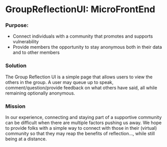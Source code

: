 # GroupReflectionUI: MicroFrontEnd

### Purpose:
* Connect individuals with a community that promotes and supports vulnerability
* Provide members the opportunity to stay anonymous both in their data and to other members

### Solution
The Group Reflection UI is a simple page that allows users to view the others in the group. A user may queue up to speak, comment/question/provide feedback on what others have said, all while remaining optionally anonymous.

### Mission
In our experience, connecting and staying part of a supportive community can be difficult when there are multiple factors pushing us away. We hope to provide folks with a simple way to connect with those in their (virtual) community so that they may reap the benefits of reflection..., while still being at a distance.
